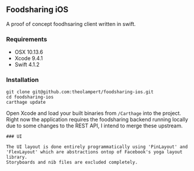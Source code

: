 ## Foodsharing iOS

A proof of concept foodhsaring client written in swift.

### Requirements

- OSX 10.13.6
- Xcode 9.4.1
- Swift 4.1.2

### Installation

```shell
git clone git@github.com:theolampert/foodsharing-ios.git
cd foodsharing-ios
carthage update
```

Open Xcode and load your built binaries from `/Carthage` into the project. Right now the application requires the foodsharing backend running locally due to some changes to the REST API, I intend to merge these upstream.

```
### UI

The UI layout is done entirely programmatically using 'PinLayout' and 'FlexLayout' which are abstractions ontop of Facebook's yoga layout library.
Storyboards and nib files are excluded completely.
```
